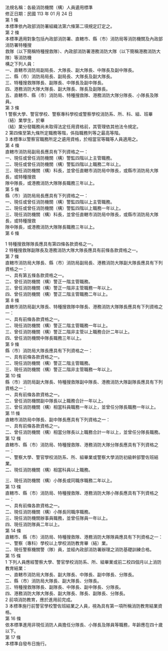 法規名稱：各級消防機關（構）人員遴用標準  
修正日期：民國 113 年 01 月 24 日  
第 1 條  
本標準依內政部消防署組織法第六條第二項規定訂定之。  
第 2 條  
本標準適用對象包括內政部消防署、直轄市、縣（市）消防局等消防機關及內政部消防署特種搜  
救隊（以下簡稱特種搜救隊）、內政部消防署港務消防大隊（以下簡稱港務消防大隊）等消防機  
構之下列人員：  
一、直轄市消防局副局長、大隊長、副大隊長、中隊長及副中隊長。  
二、縣（市）消防局局長、副局長、大隊長及副大隊長。  
三、特種搜救隊隊長、副隊長、中隊長及副中隊長。  
四、港務消防大隊大隊長、副大隊長、隊長及副隊長。  
五、直轄市、縣（市）消防局、特種搜救隊、港務消防大隊分隊長、小隊長及隊員。  
第 3 條  
1 警察大學、警官學校、警察專科學校或警察學校消防系、所、科、組、班畢（結）業學生，於畢  
（結）業分發職務尚未取得法定任用資格前，其管理依其他法令規定。  
2 第四條至第九條所定職務等階，係指職務列等之最高等階。  
3 本標準以警察官職務所定之遴用資格，於相當官等職等人員適用之。  
第 4 條  
直轄市消防局副局長應具有下列資格之一：  
一、現任或曾任消防機關（構）警監四階以上主管職務。  
二、現任或曾任消防機關（構）警監四階以上職務二年以上。  
三、現任消防機關（構）科長，並曾任直轄市消防局中隊長，或縣市消防局大隊長，或特種搜救  
隊中隊長，或港務消防大隊隊長職務三年以上。  
第 5 條  
縣（市）消防局局長應具有下列資格之一：  
一、現任或曾任消防機關（構）警監四階以上主管職務。  
二、現任或曾任消防機關（構）警監四階以上職務一年以上。  
三、現任消防機關（構）科長，並曾任直轄市消防局中隊長，或縣市消防局大隊長，或特種搜救  
隊中隊長，或港務消防大隊隊長職務三年以上。  
第 6 條  


1 特種搜救隊隊長應具有第四條各款資格之一。  
2 特種搜救隊副隊長及港務消防大隊大隊長應具有前條各款資格之一。  
第 7 條  
直轄市消防局大隊長、縣（市）消防局副局長、港務消防大隊副大隊長應具有下列資格之一：  
一、具有第五條各款資格之一。  
二、曾任消防機關（構）警正一階主管職務。  
三、曾任消防機關（構）警正一階非主管職務一年以上。  
四、曾任消防機關（構）警正二階主管職務二年以上。  
第 8 條  
直轄市消防局副大隊長、特種搜救隊中隊長、港務消防大隊隊長應具有下列資格之一：  
一、具有前條各款資格之一。  
二、現任消防機關（構）警正二階主管職務一年以上。  
三、曾任消防機關（構）警正二階非主管以上職務合計二年以上。  
四、曾任消防機關中隊長職務三年以上。  
第 9 條  
縣（市）消防局大隊長應具有下列資格之一：  
一、具有前條各款資格之一。  
二、現任消防機關（構）警正二階主管職務。  
三、現任消防機關（構）警正二階非主管職務一年以上。  
第 10 條  
縣（市）消防局副大隊長、特種搜救隊副中隊長、港務消防大隊副隊長應具有下列資格之一：  
一、具有前條各款資格之一。  
二、曾任消防機關副中隊長以上職務合計一年以上。  
三、曾任消防機關（構）相當科員職務一年以上，並曾任分隊長職務一年以上。  
第 11 條  
直轄市消防局中隊長、副中隊長應具有下列資格之一：  
一、具有前條各款資格之一。  
二、曾任消防機關（構）相當分隊長以上職務合計一年以上，並曾任分隊長職務。  
第 12 條  
直轄市、縣（市）消防局、特種搜救隊、港務消防大隊分隊長應具有下列資格之一：  
一、警察大學、警官學校消防系、所、組畢業或警察大學消防初級幹部警佐班結業。  
二、現任消防機關（構）相當科員以上職務。  


三、現任消防機關（構）小隊長或同職序職務二年以上。  
第 13 條  
直轄市、縣（市）消防局、特種搜救隊、港務消防大隊小隊長應具有下列資格之一：  
一、具有前條各款資格之一。  
二、現任消防機關（構）小隊長同職序職務。  
三、現任消防機關辦事員職務，並曾任隊員一年以上。  
四、現任消防隊員二年以上。  
第 14 條  
直轄市、縣（市）消防局、特種搜救隊、港務消防大隊隊員應具有下列資格之一：  
一、警察（專科）學校以上學校消防教育畢（結）業。  
二、現任警察機關警（隊）員，並經內政部消防署辦理之消防基礎訓練合格。  
第 15 條  
1 下列人員應經警察大學、警官學校消防系、所、組畢業或前二校四個月以上消防教育結業：  
一、直轄市消防局大隊長、副大隊長、中隊長、副中隊長、分隊長。  
二、縣（市）消防局大隊長、副大隊長、分隊長。  
三、特種搜救隊隊長、副隊長、中隊長、副中隊長、分隊長。  
四、港務消防大隊大隊長、副大隊長、隊長、副隊長、分隊長。  
2 前項消防教育，應於進用前完成。  
3 本標準施行前警官學校警佐班結業之人員，視為具有第一項所稱消防教育結業資格。  
第 16 條  
依本標準進用非現任消防人員擔任分隊長、小隊長及隊員等職務，年齡應在四十歲以下。  
第 17 條  
本標準自發布日施行。  


